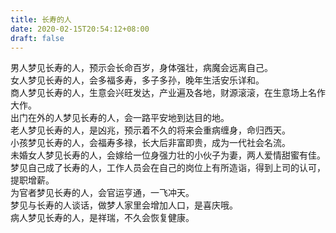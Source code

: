 ```yaml
---
title: 长寿的人
date: 2020-02-15T20:54:12+08:00
draft: false
---
```


男人梦见长寿的人，预示会长命百岁，身体强壮，病魔会远离自己。<br>
女人梦见长寿的人，会多福多寿，多子多孙，晚年生活安乐详和。<br>
商人梦见长寿的人，生意会兴旺发达，产业遍及各地，财源滚滚，在生意场上名作大作。<br>
出门在外的人梦见长寿的人，会一路平安地到达目的地。<br>
老人梦见长寿的人，是凶兆，预示着不久的将来会重病缠身，命归西天。<br>
小孩梦见长寿的人，会福寿多禄，长大后非富即贵，成为一代社会名流。<br>
未婚女人梦见长寿的人，会嫁给一位身强力壮的小伙子为妻，两人爱情甜蜜有佳。<br>
梦见自己成了长寿的人，工作人员会在自己的岗位上有所造诣，得到上司的认可，提职增薪。<br>
为官者梦见长寿的人，会官运亨通，一飞冲天。<br>
梦见与长寿的人谈话，做梦人家里会增加人口，是喜庆哦。<br>
病人梦见长寿的人，是祥瑞，不久会恢复健康。<br>
